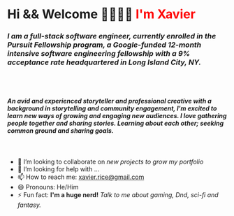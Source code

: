 # Hi && Welcome 🖖🏾🤙🏾  <font color="red">**I'm Xavier**</font>

### *I am a full-stack software engineer, currently enrolled in the Pursuit Fellowship program, a Google-funded 12-month intensive software engineering fellowship with a 9% acceptance rate headquartered in Long Island City, NY.*

<br>


</br>

##### *An avid and experienced storyteller and professional creative with a background in storytelling and community engagement,  I'm excited to learn new ways of growing and engaging new audiences.  I love gathering people together and sharing stories. Learning about each other; seeking common ground and sharing goals.*
<br>


- 👯 I’m looking to collaborate on *new projects to grow my portfolio*
- 🤔 I’m looking for help with ...
- 📫 How to reach me: xavier.rice@gmail.com
- 😄 Pronouns: He/Him
- ⚡ Fun fact: **I'm a huge nerd!** *Talk to me about gaming, Dnd, sci-fi and fantasy.*
